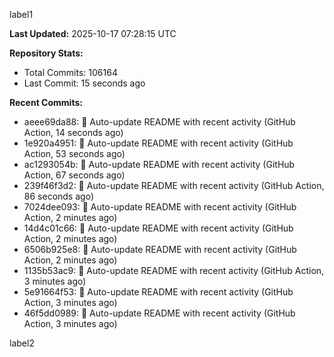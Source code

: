 
label1 
<!-- ACTIVITY_START -->
**Last Updated:** 2025-10-17 07:28:15 UTC

**Repository Stats:**
- Total Commits: 106164
- Last Commit: 15 seconds ago

**Recent Commits:**
- aeee69da88: 🤖 Auto-update README with recent activity (GitHub Action, 14 seconds ago)
- 1e920a4951: 🤖 Auto-update README with recent activity (GitHub Action, 53 seconds ago)
- ac1293054b: 🤖 Auto-update README with recent activity (GitHub Action, 67 seconds ago)
- 239f46f3d2: 🤖 Auto-update README with recent activity (GitHub Action, 86 seconds ago)
- 7024dee093: 🤖 Auto-update README with recent activity (GitHub Action, 2 minutes ago)
- 14d4c01c66: 🤖 Auto-update README with recent activity (GitHub Action, 2 minutes ago)
- 6506b925e8: 🤖 Auto-update README with recent activity (GitHub Action, 2 minutes ago)
- 1135b53ac9: 🤖 Auto-update README with recent activity (GitHub Action, 3 minutes ago)
- 5e91664f53: 🤖 Auto-update README with recent activity (GitHub Action, 3 minutes ago)
- 46f5dd0989: 🤖 Auto-update README with recent activity (GitHub Action, 3 minutes ago)
<!-- ACTIVITY_END -->

label2
